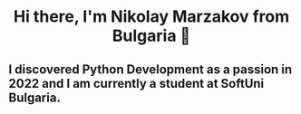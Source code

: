 <h1 align="center">Hi there, I'm Nikolay Marzakov from Bulgaria 👋</h1>

## I discovered Python Development as a passion in 2022 and I am currently a student at SoftUni Bulgaria.
